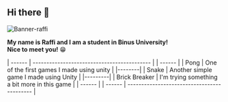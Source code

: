 ## Hi there 👋

![Banner-raffi](https://github.com/raffiwr/raffiwr/assets/145559021/e24d4a46-d6aa-424e-a598-684ad9489dd8)

**My name is Raffi and I am a student in Binus University!**\
**Nice to meet you!** 😁


| ------ | ------------------------------------------- |
| ------ |
| Pong | One of the first games I made using unity |
|--------|
| Snake | Another simple game I made using Unity |
|---------|
| Brick Breaker | I'm trying something a bit more in this game |
| ------ |
| ------ | ------------------------------------------- |

<!--
**raffiwr/raffiwr** is a ✨ _special_ ✨ repository because its `README.md` (this file) appears on your GitHub profile.



